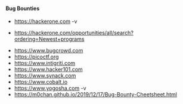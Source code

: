 #### Bug Bounties

* https://hackerone.com -v 
- https://hackerone.com/opportunities/all/search?ordering=Newest+programs
* https://www.bugcrowd.com
* https://picoctf.org
* https://www.intigriti.com
* https://www.hacker101.com
* https://www.synack.com
* https://www.cobalt.io
* https://www.yogosha.com -v
* https://m0chan.github.io/2019/12/17/Bug-Bounty-Cheetsheet.html 